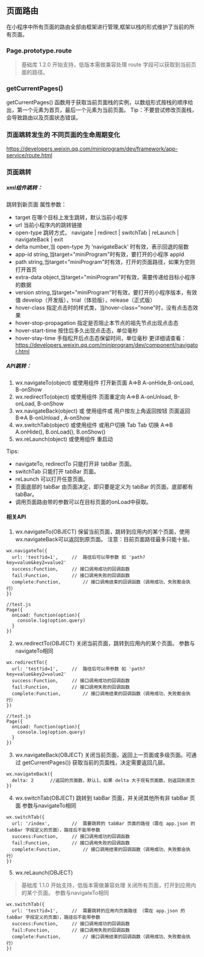 

## 页面路由
在小程序中所有页面的路由全部由框架进行管理,框架以栈的形式维护了当前的所有页面。



### Page.prototype.route
> 基础库 1.2.0 开始支持，低版本需做兼容处理
route 字段可以获取到当前页面的路径。

### getCurrentPages()
getCurrentPages() 函数用于获取当前页面栈的实例，以数组形式按栈的顺序给出，第一个元素为首页，最后一个元素为当前页面。
Tip：不要尝试修改页面栈，会导致路由以及页面状态错误。




### 页面跳转发生的 不同页面的生命周期变化
https://developers.weixin.qq.com/miniprogram/dev/framework/app-service/route.html




### 页面跳转

##### xml组件跳转：
<navigator url="/page/navigate/navigate?title=navigate" hover-class="navigator-hover">跳转到新页面</navigator>
属性参数：
- target                  在哪个目标上发生跳转，默认当前小程序
- url                     当前小程序内的跳转链接
- open-type               跳转方式， navigate | redirect | switchTab | reLaunch | navigateBack | exit
- delta                   number,当 open-type 为 'navigateBack' 时有效，表示回退的层数
- app-id                  string,当target="miniProgram"时有效，要打开的小程序 appId
- path                    string,当target="miniProgram"时有效，打开的页面路径，如果为空则打开首页
- extra-data              object,当target="miniProgram"时有效，需要传递给目标小程序的数据
- version                 string,当target="miniProgram"时有效，要打开的小程序版本，有效值 develop（开发版），trial（体验版），release（正式版）
- hover-class             指定点击时的样式类，当hover-class="none"时，没有点击态效果
- hover-stop-propagation  指定是否阻止本节点的祖先节点出现点击态
- hover-start-time        按住后多久出现点击态，单位毫秒
- hover-stay-time         手指松开后点击态保留时间，单位毫秒
更详细请查看：https://developers.weixin.qq.com/miniprogram/dev/component/navigator.html


##### API跳转：
1. wx.navigateTo(object) 或使用组件 <navigator open-type="navigateTo"/>
	打开新页面 A=>B    A-onHide,B-onLoad, B-onShow 
2. wx.redirectTo(object) 或使用组件 <navigator open-type="redirectTo"/>
	页面重定向 A=>B		A-onUnload,	B-onLoad, B-onShow
3. wx.navigateBack(object)  或 使用组件<navigator open-type="navigateBack">或 用户按左上角返回按钮
	页面返回  B=>A		B-onUnload	, A-onShow
4. wx.switchTab(object)  或使用组件 <navigator open-type="switchTab"/> 或用户切换 Tab
	Tab 切换  A=>B		A.onHide(), B.onLoad(), B.onShow()
5.  wx.reLaunch(object)  或使用组件 <navigator open-type="reLaunch"/>
	重启动

Tips:
- navigateTo, redirectTo 只能打开非 tabBar 页面。
- switchTab 只能打开 tabBar 页面。
- reLaunch 可以打开任意页面。
- 页面底部的 tabBar 由页面决定，即只要是定义为 tabBar 的页面，底部都有 tabBar。
- 调用页面路由带的参数可以在目标页面的onLoad中获取。




#### 相关API
1. wx.navigateTo(OBJECT)
保留当前页面，跳转到应用内的某个页面，使用wx.navigateBack可以返回到原页面。
注意：目前页面路径最多只能十层。
```
wx.navigateTo({
  url: 'test?id=1',		//  路径后可以带参数 如 'path?key=value&key2=value2'
  success:Function,		// 接口调用成功的回调函数
  fail:Function,		// 接口调用失败的回调函数
  complete:Function,		// 接口调用结束的回调函数（调用成功、失败都会执行）
})

//test.js
Page({
  onLoad: function(option){
    console.log(option.query)
  }
})
```

2. wx.redirectTo(OBJECT)
关闭当前页面，跳转到应用内的某个页面。
参数与navigateTo相同
```
wx.redirectTo({
  url: 'test?id=1',		//  路径后可以带参数 如 'path?key=value&key2=value2'
  success:Function,		// 接口调用成功的回调函数
  fail:Function,		// 接口调用失败的回调函数
  complete:Function,		// 接口调用结束的回调函数（调用成功、失败都会执行）
})

//test.js
Page({
  onLoad: function(option){
    console.log(option.query)
  }
})
```

3. wx.navigateBack(OBJECT)
关闭当前页面，返回上一页面或多级页面。可通过 getCurrentPages()) 获取当前的页面栈，决定需要返回几层。
```
wx.navigateBack({
  delta: 2		//返回的页面数，默认1，如果 delta 大于现有页面数，则返回到首页
})

```

4. wx.switchTab(OBJECT)
跳转到 tabBar 页面，并关闭其他所有非 tabBar 页面
参数与navigateTo相同
```
wx.switchTab({
  url: '/index',		//  需要跳转的 tabBar 页面的路径（需在 app.json 的 tabBar 字段定义的页面），路径后不能带参数
  success:Function,		// 接口调用成功的回调函数
  fail:Function,		// 接口调用失败的回调函数
  complete:Function,		// 接口调用结束的回调函数（调用成功、失败都会执行）
})
```

5. wx.reLaunch(OBJECT)
> 基础库 1.1.0 开始支持，低版本需做兼容处理
关闭所有页面，打开到应用内的某个页面。
参数与navigateTo相同
```
wx.switchTab({
  url: 'test?id=1',		//  需要跳转的应用内页面路径 （需在 app.json 的 tabBar 字段定义的页面），路径后不能带参数
  success:Function,		// 接口调用成功的回调函数
  fail:Function,		// 接口调用失败的回调函数
  complete:Function,		// 接口调用结束的回调函数（调用成功、失败都会执行）
})
```



















